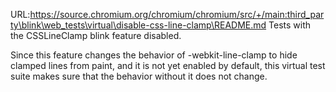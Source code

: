 URL:https://source.chromium.org/chromium/chromium/src/+/main:third_party\blink\web_tests\virtual\disable-css-line-clamp\README.md
Tests with the CSSLineClamp blink feature disabled.

Since this feature changes the behavior of -webkit-line-clamp to hide clamped
lines from paint, and it is not yet enabled by default, this virtual test suite
makes sure that the behavior without it does not change.
